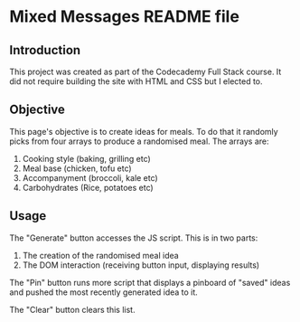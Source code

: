 # Mixed Messages README file

## Introduction
This project was created as part of the Codecademy Full Stack course. It did not require building the site with HTML and CSS but I elected to.

## Objective
This page's objective is to create ideas for meals. To do that it randomly picks from four arrays to produce a randomised meal. The arrays are:
1. Cooking  style (baking, grilling etc)
2. Meal base (chicken, tofu etc)
3. Accompanyment (broccoli, kale etc)
4. Carbohydrates (Rice, potatoes etc)

## Usage
The "Generate" button accesses the JS script. This is in two parts:
1. The creation of the randomised meal idea
2. The DOM interaction (receiving button input, displaying results)

The "Pin" button runs more script that displays a pinboard of "saved" ideas and pushed the most recently generated idea to it.

The "Clear" button clears this list.